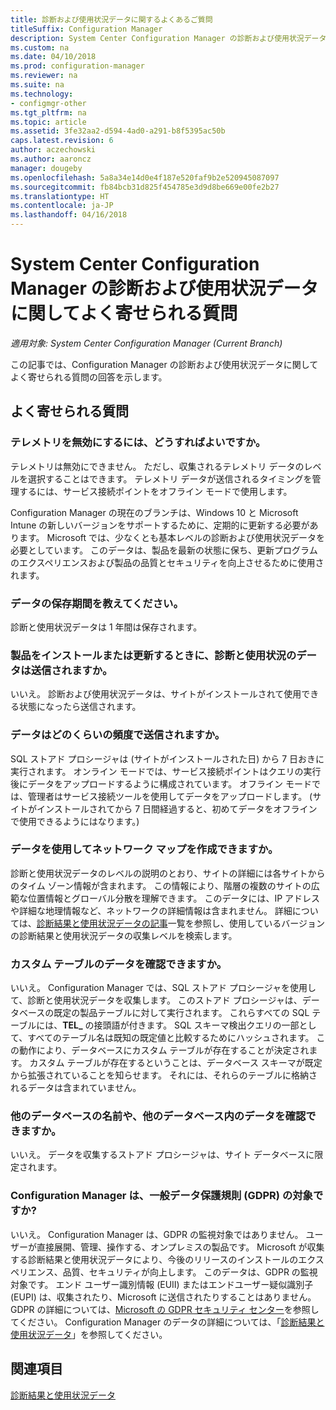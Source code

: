 ```yaml
---
title: 診断および使用状況データに関するよくあるご質問
titleSuffix: Configuration Manager
description: System Center Configuration Manager の診断および使用状況データに関してよく寄せられる質問を説明します。
ms.custom: na
ms.date: 04/10/2018
ms.prod: configuration-manager
ms.reviewer: na
ms.suite: na
ms.technology:
- configmgr-other
ms.tgt_pltfrm: na
ms.topic: article
ms.assetid: 3fe32aa2-d594-4ad0-a291-b8f5395ac50b
caps.latest.revision: 6
author: aczechowski
ms.author: aaroncz
manager: dougeby
ms.openlocfilehash: 5a8a34e14d0e4f187e520faf9b2e520945087097
ms.sourcegitcommit: fb84bcb31d825f454785e3d9d8be669e00fe2b27
ms.translationtype: HT
ms.contentlocale: ja-JP
ms.lasthandoff: 04/16/2018
---
```

# <a name="frequently-asked-questions-about-diagnostics-and-usage-data-for-system-center-configuration-manager"></a>System Center Configuration Manager の診断および使用状況データに関してよく寄せられる質問

*適用対象: System Center Configuration Manager (Current Branch)*

この記事では、Configuration Manager の診断および使用状況データに関してよく寄せられる質問の回答を示します。

## <a name="faqs"></a>よく寄せられる質問

###  <a name="bkmk_off"></a> テレメトリを無効にするには、どうすればよいですか。  
テレメトリは無効にできません。 ただし、収集されるテレメトリ データのレベルを選択することはできます。 テレメトリ データが送信されるタイミングを管理するには、サービス接続ポイントをオフライン モードで使用します。

Configuration Manager の現在のブランチは、Windows 10 と Microsoft Intune の新しいバージョンをサポートするために、定期的に更新する必要があります。 Microsoft では、少なくとも基本レベルの診断および使用状況データを必要としています。 このデータは、製品を最新の状態に保ち、更新プログラムのエクスペリエンスおよび製品の品質とセキュリティを向上させるために使用されます。

###  <a name="bkmk_retention"></a> データの保存期間を教えてください。  
 診断と使用状況データは 1 年間は保存されます。  

###  <a name="bkmk_update"></a> 製品をインストールまたは更新するときに、診断と使用状況のデータは送信されますか。  
 いいえ。 診断および使用状況データは、サイトがインストールされて使用できる状態になったら送信されます。  

###  <a name="bkmk_frequency"></a> データはどのくらいの頻度で送信されますか。  
 SQL ストアド プロシージャは (サイトがインストールされた日) から 7 日おきに実行されます。 オンライン モードでは、サービス接続ポイントはクエリの実行後にデータをアップロードするように構成されています。 オフライン モードでは、管理者はサービス接続ツールを使用してデータをアップロードします。 (サイトがインストールされてから 7 日間経過すると、初めてデータをオフラインで使用できるようにはなります。)  

###  <a name="bkmk_network"></a> データを使用してネットワーク マップを作成できますか。  
 診断と使用状況データのレベルの説明のとおり、サイトの詳細には各サイトからのタイム ゾーン情報が含まれます。 この情報により、階層の複数のサイトの広範な位置情報とグローバル分散を理解できます。 このデータには、IP アドレスや詳細な地理情報など、ネットワークの詳細情報は含まれません。 詳細については、[診断結果と使用状況データの記事](/sccm/core/plan-design/diagnostics/diagnostics-and-usage-data#articles)一覧を参照し、使用しているバージョンの診断結果と使用状況データの収集レベルを検索します。


###  <a name="bkmk_tables"></a> カスタム テーブルのデータを確認できますか。  
 いいえ。 Configuration Manager では、SQL ストアド プロシージャを使用して、診断と使用状況データを収集します。 このストアド プロシージャは、データベースの既定の製品テーブルに対して実行されます。 これらすべての SQL テーブルには、**TEL_** の接頭語が付きます。 SQL スキーマ検出クエリの一部として、すべてのテーブル名は既知の既定値と比較するためにハッシュされます。 この動作により、データベースにカスタム テーブルが存在することが決定されます。 カスタム テーブルが存在するということは、データベース スキーマが既定から拡張されていることを知らせます。 それには、それらのテーブルに格納されるデータは含まれていません。  

###  <a name="bkmk_databases"></a> 他のデータベースの名前や、他のデータベース内のデータを確認できますか。 
 いいえ。 データを収集するストアド プロシージャは、サイト データベースに限定されます。  

### <a name="bkmk_gdpr"></a> Configuration Manager は、一般データ保護規則 (GDPR) の対象ですか?
 いいえ。 Configuration Manager は、GDPR の監視対象ではありません。 ユーザーが直接展開、管理、操作する、オンプレミスの製品です。 Microsoft が収集する診断結果と使用状況データにより、今後のリリースのインストールのエクスペリエンス、品質、セキュリティが向上します。 このデータは、GDPR の監視対象です。 エンド ユーザー識別情報 (EUII) またはエンドユーザー疑似識別子 (EUPI) は、収集されたり、Microsoft に送信されたりすることはありません。 GDPR の詳細については、[Microsoft の GDPR セキュリティ センター](https://microsoft.com/gdpr)を参照してください。 Configuration Manager のデータの詳細については、「[診断結果と使用状況データ](/sccm/core/plan-design/diagnostics/diagnostics-and-usage-data)」を参照してください。


## <a name="see-also"></a>関連項目  
 [診断結果と使用状況データ](/sccm/core/plan-design/diagnostics/diagnostics-and-usage-data)
